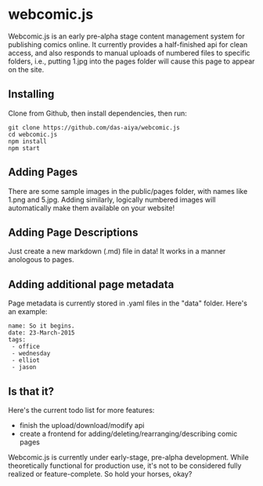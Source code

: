 # webcomic.js

Webcomic.js is an early pre-alpha stage content management system for publishing comics online.  It currently provides a half-finished api for clean access, and also responds to manual uploads of numbered files to specific folders, i.e., putting 1.jpg into the pages folder will cause this page to appear on the site.

## Installing

Clone from Github, then install dependencies, then run:

	git clone https://github.com/das-aiya/webcomic.js
	cd webcomic.js
	npm install
	npm start

## Adding Pages
There are some sample images in the public/pages folder, with names like 1.png and 5.jpg.  Adding similarly, logically numbered images will automatically make them available on your website!

## Adding Page Descriptions
Just create a new markdown (.md) file in data!  It works in a manner anologous to pages.

## Adding additional page metadata
Page metadata is currently stored in .yaml files in the "data" folder.  Here's an example:

	name: So it begins.
	date: 23-March-2015
	tags: 
	 - office
	 - wednesday
	 - elliot
	 - jason

## Is that it?

Here's the current todo list for more features:

- finish the upload/download/modify api
- create a frontend for adding/deleting/rearranging/describing comic pages

Webcomic.js is currently under early-stage, pre-alpha development.  While theoretically functional for production use, it's not to be considered fully realized or feature-complete.  So hold your horses, okay?

